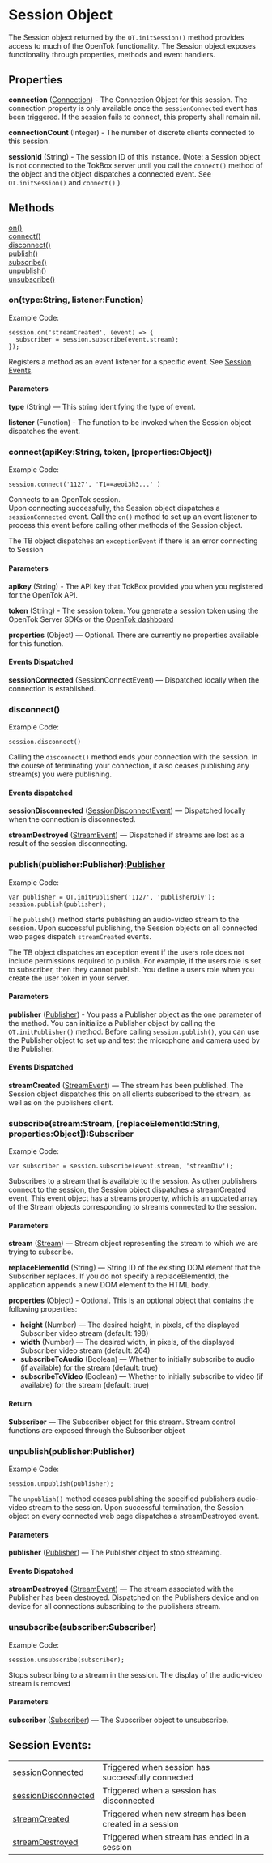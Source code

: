 # Session Object

The Session object returned by the `OT.initSession()` method provides access to much of the OpenTok functionality. The Session object exposes functionality through properties, methods and event handlers.

## Properties

**connection** ([Connection](connection.md)) - The Connection Object for this session. The connection property is only available once the `sessionConnected` event has been triggered. If the session fails to connect, this property shall remain nil.

**connectionCount** (Integer) - The number of discrete clients connected to this session. 

**sessionId** (String) - The session ID of this instance. (Note: a Session object is not connected to the TokBox server until you call the `connect()` method of the object and the object dispatches a connected event. See `OT.initSession()` and `connect()` ).


## Methods

[on()](#on)  
[connect()](#connect)  
[disconnect()](#disconnect)  
[publish()](#publish)  
[subscribe()](#subscribe)  
[unpublish()](#unpublish)  
[unsubscribe()](#unsubscribe)  


<a name="on"></a>
### on(type:String, listener:Function)

Example Code:  
```
session.on('streamCreated', (event) => {
  subscriber = session.subscribe(event.stream);
});
```

Registers a method as an event listener for a specific event. See [Session Events](sessionEvents.md).

#### Parameters

**type** (String) — This string identifying the type of event. 

**listener** (Function) - The function to be invoked when the Session object dispatches the event. 


<a name="connect"></a>
### connect(apiKey:String, token, [properties:Object])

Example Code:  
```
session.connect('1127', 'T1==aeoi3h3...' )
```

Connects to an OpenTok session.  
Upon connecting successfully, the Session object dispatches a `sessionConnected` event. Call the `on()` method to set up an event listener to process this event before calling other methods of the Session object.

The TB object dispatches an `exceptionEvent` if there is an error connecting to Session

#### Parameters

**apikey** (String) - The API key that TokBox provided you when you registered for the OpenTok API.

**token** (String) - The session token. You generate a session token using the OpenTok Server SDKs or the [OpenTok dashboard](https://dashboard.tokbox.com/projects)

**properties** (Object) — Optional. There are currently no properties available for this function.

#### Events Dispatched

**sessionConnected** (SessionConnectEvent) — Dispatched locally when the connection is established.  


<a name="disconnect"></a>
### disconnect()

Example Code:  
```
session.disconnect()
```

Calling the `disconnect()` method ends your connection with the session. In the course of terminating your connection, it also ceases publishing any stream(s) you were publishing.

#### Events dispatched

**sessionDisconnected** ([SessionDisconnectEvent](sessionEvents.md)) — Dispatched locally when the connection is disconnected.

**streamDestroyed** ([StreamEvent](streamEvents.md)) — Dispatched if streams are lost as a result of the session disconnecting.


<a name="publish"></a>
### publish(publisher:Publisher):[Publisher](publisher.md)

Example Code:  
```
var publisher = OT.initPublisher('1127', 'publisherDiv');
session.publish(publisher);
```

The `publish()` method starts publishing an audio-video stream to the session. Upon successful publishing, the Session objects on all connected web pages dispatch `streamCreated` events.

The TB object dispatches an exception event if the users role does not include permissions required to publish. For example, if the users role is set to subscriber, then they cannot publish. You define a users role when you create the user token in your server.

#### Parameters

**publisher** ([Publisher](publisher.md)) - You pass a Publisher object as the one parameter of the method. You can initialize a Publisher object by calling the `OT.initPublisher()` method. Before calling `session.publish()`, you can use the Publisher object to set up and test the microphone and camera used by the Publisher.

#### Events Dispatched
**streamCreated** ([StreamEvent](streamEvents.md)) — The stream has been published. The Session object dispatches this on all clients subscribed to the stream, as well as on the publishers client.



<a name="subscribe"></a>
### subscribe(stream:Stream, [replaceElementId:String, properties:Object]):Subscriber

Example Code:  
```
var subscriber = session.subscribe(event.stream, 'streamDiv');
```

Subscribes to a stream that is available to the session. As other publishers connect to the session, the Session object dispatches a streamCreated event. This event object has a streams property, which is an updated array of the Stream objects corresponding to streams connected to the session.

#### Parameters

**stream** ([Stream](stream.md)) — Stream object representing the stream to which we are trying to subscribe.

**replaceElementId** (String) — String ID of the existing DOM element that the Subscriber replaces. If you do not specify a replaceElementId, the application appends a new DOM element to the HTML body.

**properties** (Object) - Optional. This is an optional object that contains the following properties:

* **height** (Number) — The desired height, in pixels, of the displayed Subscriber video stream (default: 198)
* **width** (Number) — The desired width, in pixels, of the displayed Subscriber video stream (default: 264)
* **subscribeToAudio** (Boolean) — Whether to initially subscribe to audio (if available) for the stream (default: true)
* **subscribeToVideo** (Boolean) — Whether to initially subscribe to video (if available) for the stream (default: true)

#### Return

**Subscriber** — The Subscriber object for this stream. Stream control functions are exposed through the Subscriber object



<a name="unpublish"></a>
### unpublish(publisher:Publisher)

Example Code:  
```
session.unpublish(publisher);
```

The `unpublish()` method ceases publishing the specified publishers audio-video stream to the session.
Upon successful termination, the Session object on every connected web page dispatches a streamDestroyed event.

#### Parameters
**publisher** ([Publisher](publisher.md)) — The Publisher object to stop streaming.

#### Events Dispatched
**streamDestroyed** ([StreamEvent](streamEvents.md)) — The stream associated with the Publisher has been destroyed. Dispatched on the Publishers device and on device for all connections subscribing to the publishers stream.


<a name="unsubscribe"></a>
### unsubscribe(subscriber:Subscriber)

Example Code:  
```
session.unsubscribe(subscriber);
```

Stops subscribing to a stream in the session. The display of the audio-video stream is removed

#### Parameters

**subscriber** ([Subscriber](subscriber.md)) — The Subscriber object to unsubscribe.


<a name="events"></a>
## Session Events:

<table>
	<tr>
		<td>
      <a href="sessionEvents.md">sessionConnected</a>
    </td>
		<td>Triggered when session has successfully connected</td>
	</tr>
	<tr>
		<td>
      <a href="sessionEvents.md">sessionDisconnected</a>
    </td>
		<td>Triggered when a session has disconnected</td>
	</tr>
	<tr>
		<td>
      <a href="streamEvents.md">streamCreated</a>
    </td>
		<td>Triggered when new stream has been created in a session</td>
	</tr>
	<tr>
		<td>
      <a href="streamEvents.md">streamDestroyed</a>
    </td>
		<td>Triggered when stream has ended in a session</td>
	</tr>
</table>
